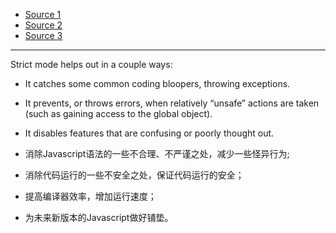 
- [Source 1](http://ejohn.org/blog/ecmascript-5-strict-mode-json-and-more/)
- [Source 2](http://cjihrig.com/blog/javascripts-strict-mode-and-why-you-should-use-it/)
- [Source 3](http://www.ruanyifeng.com/blog/2013/01/javascript_strict_mode.html)

-----------------

Strict mode helps out in a couple ways:

- It catches some common coding bloopers, throwing exceptions.
- It prevents, or throws errors, when relatively “unsafe” actions are taken (such as gaining access to the global object).
- It disables features that are confusing or poorly thought out.

- 消除Javascript语法的一些不合理、不严谨之处，减少一些怪异行为;
- 消除代码运行的一些不安全之处，保证代码运行的安全；
- 提高编译器效率，增加运行速度；
- 为未来新版本的Javascript做好铺垫。



